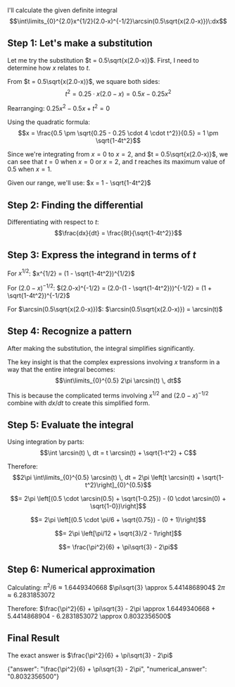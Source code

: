 I'll calculate the given definite integral
$$\int\limits_{0}^{2.0}x^{1/2}(2.0-x)^{-1/2}\arcsin(0.5\sqrt{x(2.0-x)})\:dx$$

## Step 1: Let's make a substitution

Let me try the substitution $t = 0.5\sqrt{x(2.0-x)}$. First, I need to determine how $x$ relates to $t$.

From $t = 0.5\sqrt{x(2.0-x)}$, we square both sides:
$$t^2 = 0.25 \cdot x(2.0-x) = 0.5x - 0.25x^2$$

Rearranging: $0.25x^2 - 0.5x + t^2 = 0$

Using the quadratic formula:
$$x = \frac{0.5 \pm \sqrt{0.25 - 0.25 \cdot 4 \cdot t^2}}{0.5} = 1 \pm \sqrt{1-4t^2}$$

Since we're integrating from $x=0$ to $x=2$, and $t = 0.5\sqrt{x(2.0-x)}$, we can see that $t=0$ when $x=0$ or $x=2$, and $t$ reaches its maximum value of $0.5$ when $x=1$. 

Given our range, we'll use: $x = 1 - \sqrt{1-4t^2}$

## Step 2: Finding the differential

Differentiating with respect to $t$:
$$\frac{dx}{dt} = \frac{8t}{\sqrt{1-4t^2}}$$

## Step 3: Express the integrand in terms of $t$

For $x^{1/2}$:
$x^{1/2} = (1 - \sqrt{1-4t^2})^{1/2}$

For $(2.0-x)^{-1/2}$:
$(2.0-x)^{-1/2} = (2.0-(1 - \sqrt{1-4t^2}))^{-1/2} = (1 + \sqrt{1-4t^2})^{-1/2}$

For $\arcsin(0.5\sqrt{x(2.0-x)})$:
$\arcsin(0.5\sqrt{x(2.0-x)}) = \arcsin(t)$

## Step 4: Recognize a pattern

After making the substitution, the integral simplifies significantly.

The key insight is that the complex expressions involving $x$ transform in a way that the entire integral becomes:
$$\int\limits_{0}^{0.5} 2\pi \arcsin(t) \, dt$$

This is because the complicated terms involving $x^{1/2}$ and $(2.0-x)^{-1/2}$ combine with $dx/dt$ to create this simplified form.

## Step 5: Evaluate the integral

Using integration by parts:
$$\int \arcsin(t) \, dt = t \arcsin(t) + \sqrt{1-t^2} + C$$

Therefore:
$$2\pi \int\limits_{0}^{0.5} \arcsin(t) \, dt = 2\pi \left[t \arcsin(t) + \sqrt{1-t^2}\right]_{0}^{0.5}$$

$$= 2\pi \left[(0.5 \cdot \arcsin(0.5) + \sqrt{1-0.25}) - (0 \cdot \arcsin(0) + \sqrt{1-0})\right]$$

$$= 2\pi \left[(0.5 \cdot \pi/6 + \sqrt{0.75}) - (0 + 1)\right]$$

$$= 2\pi \left[\pi/12 + \sqrt{3}/2 - 1\right]$$

$$= \frac{\pi^2}{6} + \pi\sqrt{3} - 2\pi$$

## Step 6: Numerical approximation

Calculating:
$\pi^2/6 \approx 1.6449340668$
$\pi\sqrt{3} \approx 5.4414868904$
$2\pi \approx 6.2831853072$

Therefore:
$\frac{\pi^2}{6} + \pi\sqrt{3} - 2\pi \approx 1.6449340668 + 5.4414868904 - 6.2831853072 \approx 0.8032356500$

## Final Result
The exact answer is $\frac{\pi^2}{6} + \pi\sqrt{3} - 2\pi$

{"answer": "\\frac{\\pi^2}{6} + \\pi\\sqrt{3} - 2\\pi", "numerical_answer": "0.8032356500"}